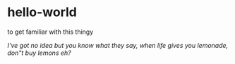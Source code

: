 # hello-world
to get familiar with this thingy

*I've got no idea but you know what they say, when life gives you lemonade, don"t buy lemons eh?*
